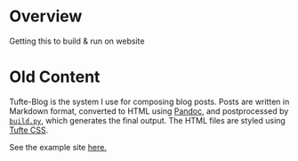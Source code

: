 # Overview
Getting this to build & run on website

# Old Content
Tufte-Blog is the system I use for composing blog posts. Posts are written in Markdown format,
converted to HTML using [Pandoc][pandoc], and postprocessed by [`build.py`](build.py), which
generates the final output. The HTML files are styled using [Tufte CSS][tufte_css].

See the example site [here.][site]

[tufte_css]: http://github.com/edwardtufte/tufte-css
[pandoc]: http://pandoc.org
[site]: http://adityaramesh.com/tufte-blog/posts.html
